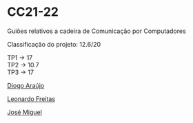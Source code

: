 # CC21-22
Guiões relativos a cadeira de Comunicação por Computadores

Classificação do projeto: 12.6/20
<div>
TP1 -> 17
</div>
<div>
TP2 -> 10.7
</div>
<div>
TP3 -> 17
</div>

<div>

[Diogo Araújo](https://github.com/DMdSA)

[Leonardo Freitas](https://github.com/Leonardo1924)

[José Miguel](https://github.com/ZeMig00)

 </div>
